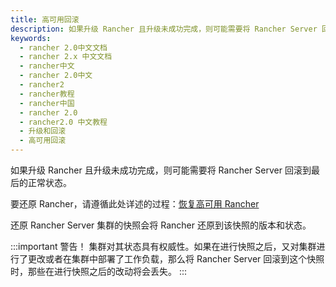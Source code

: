 ```yaml
---
title: 高可用回滚
description: 如果升级 Rancher 且升级未成功完成，则可能需要将 Rancher Server 回滚到最后的正常状态。要还原 Rancher，请遵循此处详述的过程：[恢复高可用 Rancher](/docs/backups/restorations/ha-restoration/_index)。还原 Rancher Server 集群的快照会将 Rancher 还原到该快照的版本和状态。
keywords:
  - rancher 2.0中文文档
  - rancher 2.x 中文文档
  - rancher中文
  - rancher 2.0中文
  - rancher2
  - rancher教程
  - rancher中国
  - rancher 2.0
  - rancher2.0 中文教程
  - 升级和回滚
  - 高可用回滚
---
```


如果升级 Rancher 且升级未成功完成，则可能需要将 Rancher Server 回滚到最后的正常状态。

要还原 Rancher，请遵循此处详述的过程：[恢复高可用 Rancher](/docs/backups/restorations/ha-restoration/_index)

还原 Rancher Server 集群的快照会将 Rancher 还原到该快照的版本和状态。

:::important 警告！
集群对其状态具有权威性。如果在进行快照之后，又对集群进行了更改或者在集群中部署了工作负载，那么将 Rancher Server 回滚到这个快照时，那些在进行快照之后的改动将会丢失。
:::
